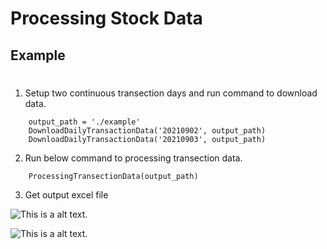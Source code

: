 # Processing Stock Data

## Example
# 
1. Setup two continuous transection days and run command to download data.
```
    output_path = './example'
    DownloadDailyTransactionData('20210902', output_path)
    DownloadDailyTransactionData('20210903', output_path)
```
2. Run below command to processing transection data.
```
    ProcessingTransectionData(output_path)
```

3. Get output excel file

![This is a alt text.](https://github.com/mtes4207/Processing_Stock_Data/picture/Credit.jpg "投信買賣資料")

![This is a alt text.](https://github.com/mtes4207/Processing_Stock_Data/picture/Credit.jpg "外資買賣資料")
